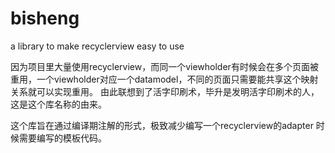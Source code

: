 # bisheng
a library to make recyclerview easy to use

因为项目里大量使用recyclerview，而同一个viewholder有时候会在多个页面被重用，一个viewholder对应一个datamodel，不同的页面只需要能共享这个映射关系就可以实现重用。
由此联想到了活字印刷术，毕升是发明活字印刷术的人，这是这个库名称的由来。

这个库旨在通过编译期注解的形式，极致减少编写一个recyclerview的adapter 时候需要编写的模板代码。
